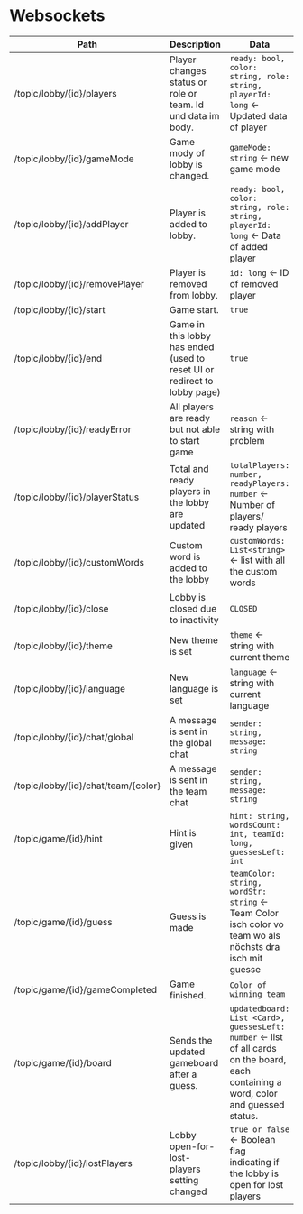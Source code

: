 # Websockets

| Path | Description | Data |
| ---- | ----------- |------|
| /topic/lobby/{id}/players | Player changes status or role or team. Id und data im body. | `ready: bool, color: string, role: string, playerId: long` <- Updated data of player |
| /topic/lobby/{id}/gameMode | Game mody of lobby is changed. | `gameMode: string` <- new game mode |
| /topic/lobby/{id}/addPlayer | Player is added to lobby. | `ready: bool, color: string, role: string, playerId: long` <- Data of added player |
| /topic/lobby/{id}/removePlayer | Player is removed from lobby. | `id: long` <- ID of removed player |
| /topic/lobby/{id}/start | Game start. | `true` |
| /topic/lobby/{id}/end | Game in this lobby has ended (used to reset UI or redirect to lobby page) | `true` |
| /topic/lobby/{id}/readyError | All players are ready but not able to start game | `reason` <- string with problem |
| /topic/lobby/{id}/playerStatus | Total and ready players in the lobby are updated | `totalPlayers: number, readyPlayers: number` <- Number of players/ ready players |
| /topic/lobby/{id}/customWords | Custom word is added to the lobby | `customWords: List<string>` <- list with all the custom words |
| /topic/lobby/{id}/close | Lobby is closed due to inactivity | `CLOSED` |
| /topic/lobby/{id}/theme | New theme is set | `theme` <- string with current theme |
| /topic/lobby/{id}/language | New language is set | `language` <- string with current language |
| /topic/lobby/{id}/chat/global | A message is sent in the global chat | `sender: string, message: string` |
| /topic/lobby/{id}/chat/team/{color} | A message is sent in the team chat | `sender: string, message: string` |
| /topic/game/{id}/hint | Hint is given | `hint: string, wordsCount: int, teamId: long, guessesLeft: int` |
| /topic/game/{id}/guess | Guess is made | `teamColor: string, wordStr: string` <- Team Color isch color vo team wo als nöchsts dra isch mit guesse |
| /topic/game/{id}/gameCompleted | Game finished. | `Color of winning team` |
| /topic/game/{id}/board | Sends the updated gameboard after a guess. | `updatedboard: List <Card>, guessesLeft: number` <- list of all cards on the board, each containing a word, color and guessed status. |
| /topic/lobby/{id}/lostPlayers | Lobby open-for-lost-players setting changed | `true or false` <- Boolean flag indicating if the lobby is open for lost players |
